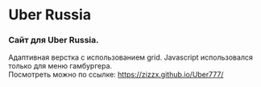 # Uber Russia

### Сайт для Uber Russia.

Адаптивная верстка с использованием grid.
Javascript использовался только для меню гамбургера. <br>
Посмотреть можно по ссылке: https://zizzx.github.io/Uber777/
